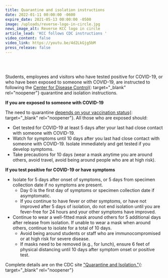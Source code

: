 ```yaml
---
title: Quarantine and isolation instructions
date: 2022-01-11 00:00:00 -0600
expire_date: 2021-05-13 00:00:00 -0500
image: /uploads/reverse-logo-in-circle.jpg
news_image_alt: Reverse KCC logo in circle
article_lead: 'KCC follows CDC instructions '
video_content: false
video_link: https://youtu.be/4d2LkGjg5bM
press_release: false
---
```

##### &nbsp;

Students, employees and visitors who have tested positive for COVID-19, or who have been exposed to someone with COVID-19, are instructed to following the&nbsp;[Center for Disease Control](https://www.cdc.gov/coronavirus/2019-ncov/your-health/quarantine-isolation.html){: target="_blank" rel="noopener"}&nbsp;quarantine and isolation instructions.

**If you are exposed to someone with COVID-19**

The need to quarantine [depends on your vaccination status](https://www.cdc.gov/coronavirus/2019-ncov/your-health/quarantine-isolation.html){: target="_blank" rel="noopener"}. All those who are exposed should:

* Get tested for COVID-19 at least 5 days after your last had close contact with someone with COVID-19.
* Watch for symptoms until 10 days after you last had close contact with someone with COVID-19. Isolate immediately and get tested if you develop symptoms.
* Take precautions for 10 days (wear a mask anytime you are around others, avoid travel, avoid being around people who are at high risk).

**If you test positive for COVID-19 or have symptoms**

* Isolate for 5 days after onset of symptoms, or 5 days from specimen collection date if no symptoms are present.
  * Day 0 is the first day of symptoms or specimen collection date if asymptomatic.
  * If you continue to have fever or other symptoms, or have not improved after 5 days of isolation, do not end isolation until you are fever-free for 24 hours and your other symptoms have improved.&nbsp;
* Continue to wear a well-fitted mask around others for 5 additional days after release from isolation. If unable to wear a mask when around others, continue to isolate for a total of 10 days.&nbsp;
  * Avoid being around students or staff who are immunocompromised or at high risk for severe disease.&nbsp;
  * If masks need to be removed (e.g., for lunch), ensure 6 feet of physical distancing until 10 days after symptom onset or positive test.&nbsp;

Complete details are on the CDC site ["Quarantine and Isolation."](https://www.cdc.gov/coronavirus/2019-ncov/your-health/quarantine-isolation.html){: target="_blank" rel="noopener"}
